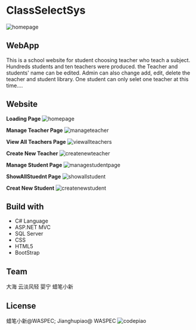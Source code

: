 # ClassSelectSys
![homepage](https://user-images.githubusercontent.com/39571148/49629263-4ca04e00-f9ae-11e8-84e7-adc16d4b9635.png)
## WebApp
This is a school website for student choosing teacher who teach a subject. Hundreds students and ten teachers were produced. the Teacher
and students' name can be edited. Admin can also change add, edit, delete the teacher and student library. One student can only selet one teacher 
at this time....

## Website

**Loading Page**
![homepage](https://user-images.githubusercontent.com/39571148/49629263-4ca04e00-f9ae-11e8-84e7-adc16d4b9635.png)

**Manage Teacher Page**
![manageteacher](https://user-images.githubusercontent.com/39571148/49629265-4ca04e00-f9ae-11e8-9259-03a9ec20921e.png)

**View All Teachers Page**
![viewallteachers](https://user-images.githubusercontent.com/39571148/49629267-4ca04e00-f9ae-11e8-901f-05d67f757f90.png)

**Create New Teacher**
![createnewteacher](https://user-images.githubusercontent.com/39571148/49629262-4c07b780-f9ae-11e8-9047-8b66d3fdbd25.png)

**Manage Student Page**
![managestudentpage](https://user-images.githubusercontent.com/39571148/49629264-4ca04e00-f9ae-11e8-8541-f0f48dd59597.png)

**ShowAllStuednt Page**
![showallstudent](https://user-images.githubusercontent.com/39571148/49629266-4ca04e00-f9ae-11e8-88b8-8c8991df6e04.png)

**Creat New Student**
![createnewstudent](https://user-images.githubusercontent.com/39571148/49629261-4c07b780-f9ae-11e8-8210-d6c477b244fe.png)

## Build with
* C# Language
* ASP.NET MVC
* SQL Server
* CSS
* HTML5
* BootStrap

## Team
大海
云淡风轻
婴宁
蜡笔小新

## License
蜡笔小新@WASPEC; Jianghupiao@ WASPEC
![codepiao](https://user-images.githubusercontent.com/39571148/49629268-4ca04e00-f9ae-11e8-9953-14460c9cfd10.jpg)
